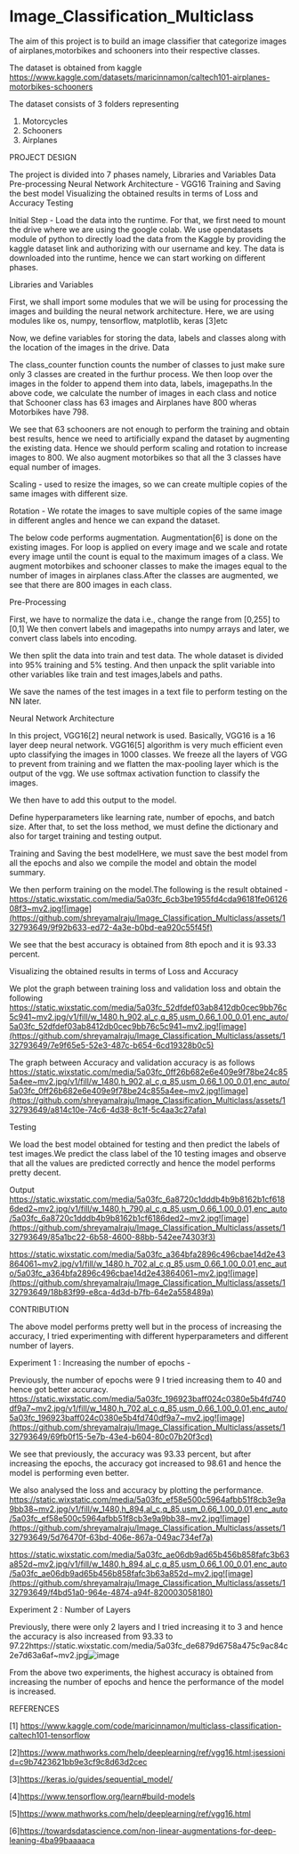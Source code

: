 # Image_Classification_Multiclass
The aim of this project is to build an image classifier that categorize images of airplanes,motorbikes and schooners into their respective classes. 

The dataset is obtained from kaggle https://www.kaggle.com/datasets/maricinnamon/caltech101-airplanes-motorbikes-schooners

The dataset consists of 3 folders representing
1. Motorcycles
2. Schooners
3. Airplanes

PROJECT DESIGN

The project is divided into 7 phases namely, 
Libraries and Variables
Data
Pre-processing
Neural Network Architecture - VGG16
Training and Saving the best model
Visualizing the obtained results in terms of Loss and Accuracy
Testing

Initial Step - Load the data into the runtime. For that, we first need to mount the drive where we are using the google colab. We use opendatasets module of python to directly load the data from the Kaggle by providing the kaggle dataset link and authorizing with our username and key.
The data is downloaded into the runtime, hence we can start working on different phases.

Libraries and Variables

First, we shall import some modules that we will be using for processing the images and building the neural network architecture. 
Here, we are using modules like os, numpy, tensorflow, matplotlib, keras [3]etc

Now, we define variables for storing the data, labels and classes along with the location of the images in the drive.
Data

The class_counter function counts the number of classes to just make sure only 3 classes are created in the furthur process. 
We then loop over the images in the folder to append them into data, labels, imagepaths.In the above code, we calculate the number of images in each class and notice that Schooner class has 63 images and Airplanes have 800 wheras Motorbikes have 798.

We see that 63 schooners are not enough to perform the training and obtain best results, hence we need to artificially expand the dataset by augmenting the existing data. Hence we should perform scaling and rotation to increase images to 800. We also augment motorbikes so that all the 3 classes have equal number of images.

Scaling - used to resize the images, so we can create multiple copies of the same       images with different size.

Rotation - We rotate the images to save multiple copies of the same image in different angles and hence we can expand the dataset.

The below code performs augmentation. Augmentation[6] is done on the existing images. For loop is applied on every image and we scale and rotate every image until the count is equal to the maximum images of a class. We augment motorbikes and schooner classes to make the images equal to the number of images in airplanes class.After the classes are augmented, we see that there are 800 images in each class.

Pre-Processing

First, we have to normalize the data i.e., change the range from [0,255] to [0,1] We then convert labels and imagepaths into numpy arrays and later, we convert class labels into encoding.

We then split the data into train and test data. The whole dataset is divided into 95% training and 5% testing. And then unpack the split variable into other variables like train and test images,labels and paths.

We save the names of the test images in a text file to perform testing on the NN later.

Neural Network Architecture

In this project, VGG16[2] neural network is used. Basically, VGG16 is a 16 layer deep neural network. VGG16[5] algorithm is very much efficient even upto classifying the images in 1000 classes. 
We freeze all the layers of VGG to prevent from training and we flatten the max-pooling layer which is the output of the vgg. We use softmax activation function to classify the images. 

We then have to add this output to the model.

Define hyperparameters like learning rate, number of epochs, and batch size.
After that, to set the loss method, we must define the dictionary and also for target training and testing output.

Training and Saving the best modelHere, we must save the best model from all the epochs and also we compile the model and obtain the model summary.

We then perform training on the model.The following is the result obtained - 
https://static.wixstatic.com/media/5a03fc_6cb3be1955fd4cda96181fe0612608f3~mv2.jpg![image](https://github.com/shreyamalraju/Image_Classification_Multiclass/assets/132793649/9f92b633-ed72-4a3e-b0bd-ea920c55f45f)

We see that the best accuracy is obtained from 8th epoch and it is 93.33 percent.

Visualizing the obtained results in terms of Loss and Accuracy

We plot the graph between training loss and validation loss and obtain the following https://static.wixstatic.com/media/5a03fc_52dfdef03ab8412db0cec9bb76c5c941~mv2.jpg/v1/fill/w_1480,h_902,al_c,q_85,usm_0.66_1.00_0.01,enc_auto/5a03fc_52dfdef03ab8412db0cec9bb76c5c941~mv2.jpg![image](https://github.com/shreyamalraju/Image_Classification_Multiclass/assets/132793649/7e9f65e5-52e3-487c-b654-6cd19328b0c5)

The graph between Accuracy and validation accuracy is as follows https://static.wixstatic.com/media/5a03fc_0ff26b682e6e409e9f78be24c855a4ee~mv2.jpg/v1/fill/w_1480,h_902,al_c,q_85,usm_0.66_1.00_0.01,enc_auto/5a03fc_0ff26b682e6e409e9f78be24c855a4ee~mv2.jpg![image](https://github.com/shreyamalraju/Image_Classification_Multiclass/assets/132793649/a814c10e-74c6-4d38-8c1f-5c4aa3c27afa)

Testing

We load the best model obtained for testing and then predict the labels of test images.We predict the class label of the 10 testing images and observe that all the values are predicted correctly and hence the model performs pretty decent.

Output
https://static.wixstatic.com/media/5a03fc_6a8720c1dddb4b9b8162b1cf6186ded2~mv2.jpg/v1/fill/w_1480,h_790,al_c,q_85,usm_0.66_1.00_0.01,enc_auto/5a03fc_6a8720c1dddb4b9b8162b1cf6186ded2~mv2.jpg![image](https://github.com/shreyamalraju/Image_Classification_Multiclass/assets/132793649/85a1bc22-6b58-4600-88bb-542ee74303f3)

https://static.wixstatic.com/media/5a03fc_a364bfa2896c496cbae14d2e43864061~mv2.jpg/v1/fill/w_1480,h_702,al_c,q_85,usm_0.66_1.00_0.01,enc_auto/5a03fc_a364bfa2896c496cbae14d2e43864061~mv2.jpg![image](https://github.com/shreyamalraju/Image_Classification_Multiclass/assets/132793649/18b83f99-e8ca-4d3d-b7fb-64e2a558489a)

CONTRIBUTION

The above model performs pretty well but in the process of increasing the accuracy, I tried experimenting with different hyperparameters and different number of layers.

Experiment 1 : Increasing the number of epochs - 

Previously, the number of epochs were 9 I tried increasing them to 40 and hence got better accuracy.
https://static.wixstatic.com/media/5a03fc_196923baff024c0380e5b4fd740df9a7~mv2.jpg/v1/fill/w_1480,h_702,al_c,q_85,usm_0.66_1.00_0.01,enc_auto/5a03fc_196923baff024c0380e5b4fd740df9a7~mv2.jpg![image](https://github.com/shreyamalraju/Image_Classification_Multiclass/assets/132793649/69fb0f15-5e7b-43e4-b604-80c07b20f3cd)

We see that previously, the accuracy was 93.33 percent, but after increasing the epochs, the accuracy got increased to 98.61 and hence the model is performing even better.

We also analysed the loss and accuracy by plotting the performance.
https://static.wixstatic.com/media/5a03fc_ef58e500c5964afbb51f8cb3e9a9bb38~mv2.jpg/v1/fill/w_1480,h_894,al_c,q_85,usm_0.66_1.00_0.01,enc_auto/5a03fc_ef58e500c5964afbb51f8cb3e9a9bb38~mv2.jpg![image](https://github.com/shreyamalraju/Image_Classification_Multiclass/assets/132793649/5d76470f-63bd-406e-867a-049ac734ef7a)

https://static.wixstatic.com/media/5a03fc_ae06db9ad65b456b858fafc3b63a852d~mv2.jpg/v1/fill/w_1480,h_894,al_c,q_85,usm_0.66_1.00_0.01,enc_auto/5a03fc_ae06db9ad65b456b858fafc3b63a852d~mv2.jpg![image](https://github.com/shreyamalraju/Image_Classification_Multiclass/assets/132793649/f4bd51a0-964e-4874-a94f-820003058180)

Experiment 2  : Number of Layers

Previously, there were only 2 layers and I tried increasing it to 3 and hence the accuracy is also increased from 93.33 to 97.22https://static.wixstatic.com/media/5a03fc_de6879d6758a475c9ac84c2e7d63a6af~mv2.jpg![image](https://github.com/shreyamalraju/Image_Classification_Multiclass/assets/132793649/86222931-9006-4642-ae25-658a3de25291)

From the above two experiments, the highest accuracy is obtained from increasing the number of epochs and hence the performance of the model is increased.

REFERENCES


[1] https://www.kaggle.com/code/maricinnamon/multiclass-classification-caltech101-tensorflow

[2]https://www.mathworks.com/help/deeplearning/ref/vgg16.html;jsessionid=c9b7423621bb9e3cf9c8d63d2cec 

[3]https://keras.io/guides/sequential_model/ 

[4]https://www.tensorflow.org/learn#build-models 

[5]https://www.mathworks.com/help/deeplearning/ref/vgg16.html 

[6]https://towardsdatascience.com/non-linear-augmentations-for-deep-leaning-4ba99baaaaca 

